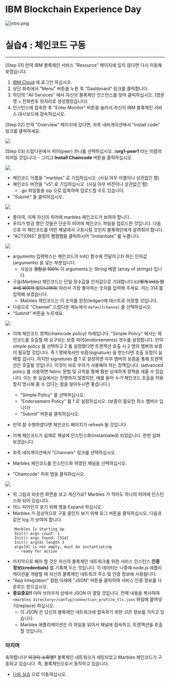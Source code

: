 # IBM Blockchain Experience Day  
![intro.png](./doc_images/intro.png)  
  
# 실습4 : 체인코드 구동

********


[Step 01] 만약 IBM 블록체인 서비스 "Resource" 페이지에 있지 않다면 다시 이동해 보겠습니다.
1. [IBM Cloud](https://console.ng.bluemix.net) 에 로그인 하십시오.
2. 상단 좌측에서 "Menu" 버튼을 누른 후 "Dashboard" 링크를 클릭합니다.
3. 하단의 "All Services" 에서 자신의 블록체인 인스턴스를 찾아 클릭하십시오. (영문명 + 전화번호 뒷자리로 생성했었습니다)
4. 인스턴스에 접속한 후 "Enter Monitor" 버튼을 눌러서 자신의 IBM 블록체인 서비스 대시보드에 접속하십시오.


[Step 02] 만약 "Overview" 페이지에 있다면, 좌측 네비게이션에서 "Install code" 링크를 클릭하세요.

![](/doc_images/ibc_deploy1.png)

[Step 03] 드랍다운에서 피어(peer) 하나를 선택하십시오. (**org1-peer1** 라는 이름의 피어일 것입니다)
	- 그리고 **Install Chaincode** 버튼을 클릭하십시오.

![](/doc_images/ibc_deploy2.png)

- 체인코드 이름을 "marbles" 로 기입하십시오. (사실 아무 이름이나 상관없긴 함)
- 체인코드 버전을 "v5" 로 기입하십시오. (사실 아무 버전이나 상관없긴 함)
    - .go 파일들을 zip 으로 압축하여 업로드할 수도 있습니다.
- "Submit" 을 클릭하십시오.

![](/doc_images/ibc_deploy3.png)

- 좋아여, 이제 자신의 피어에 marbles 체인코드가 보여야 합니다.
- 우리가 방금 했던 것들은 단순히 피어에 체인코드 파일을 업로드한 것입니다. 다음으로 이 체인코드를 어떤 채널에서 구동시킬 것인지 블록체인에게 알려줘야 합니다.
- "ACTIONS" 컬럼의 쩜쩜쩜을 클릭하시어 "Instantiate" 를 누릅니다.

![](/doc_images/ibc_deploy4.png)

- arguments 입력박스는 체인코드의 Init() 함수에 전달하고자 하는 인자값(arguments) 을 넣는 부분입니다.
    - 사실상 ~~경험상 100%~~ 이 arguments 는 String 배열 (array of strings) 입니다.    
- 구슬(Marbles) 체인코드는 단일 정수값을 인자값으로 기대합니다.~~(그렇게 Init() 함수에 짜여져 있으니까여)~~ 따라서 가장 좋아하는 숫자를 입력해 주세요. 저는 314 를 입력해 보겠습니다.
    - Marbles 체인코드는 이 숫자를 원장(ledger)에 테스트로 저장할 것입니다.
- 다음으로 "Channel" 드랍다운 메뉴에서 `defaultchannel` 을 선택하십시오.
- "Submit" 버튼을 누르세요.

![](/doc_images/ibc_deploy5.png)

- 이제 체인코드 정책(chaincode policy) 차례입니다. "Simple Policy" 에서는 체인코드를 호출할 때 요구되는 보증 피어(endorsements) 갯수를 설정합니다. 만약 simple policy 를 선택하고 2 를 설정했다면 트랜잭션 호출 시 2 명의 멤버의 보증이 필요할 것입니다. 즉 1 명에게서만 보증(signature) 을 받는다면 호출 요청이 실패할 겁니다. 하지만 signatures 를 1 로 설정하면 아무 멤버의 보증을 통해 트랜잭션은 호출될 것입니다. 이것이 바로 우리가 사용해야 하는 정책입니다. (advanced policy 를 사용하면 fabric 문법 및 규칙을 통해 훨씬 상세하게 정책을 세울 수 있습니다. 이는 본 실습에서는 진행하지 않겠지만, 예를 들어 _누가_ 체인코드 호출을 허용할지 명시해 줄 수 있다는 점을 알아두시면 좋습니다.)
	- "Simple Policy" 를 선택하십시오.
	- "Endorsement Policy" 를 1 로 설정하십시오. (보증이 필요한 최소 멤버수 입니다)
	- "Submit" 버튼을 클릭하십시오.
- 만약 잘 수행하였다면 체인코드 페이지가 refresh 될 것입니다.

- 이제 체인코드가 실제로 채널에 인스턴스화(instantiated) 되었습니다. 한번 살펴 보겠습니다.
- 좌측 네이게이션에서 "Channels" 링크를 선택하십시오.
- Marbles 체인코드를 인스턴스화 하였던 채널을 선택하십시오.
- "Chaincode" 하위 탭을 클릭하십시오.

![](/doc_images/ibc_deploy6.png)

- 위 그림과 비슷한 화면을 보고 계신가요? Marbles 가 적어도 하나의 피어에 인스턴스화 되어 있습니다.
- 어느 피어인지 보기 위해 행을 Expand 하십시오.
- Marbles 가 정상적으로 구동 중인지 보기 위해 로그 버튼을 클릭하십시오. 다음과 같은 log 가 보여야 합니다.

```
    Marbles Is Starting Up
    Init() args count: 1
    Init() args found: [314]
    Init() arg[0] length 3
    args[0] is not empty, must be instantiating
     - ready for action
```

- 마지막으로 해야 할 것은 자신의 블록체인 네트워크를 위한 서비스 인스턴스 **인증 정보(credentials)** 를 기록해 두는 것입니다. 이 데이터는 나중에 node.js 애플리케이션을 개발할 때 자신의 블록체인 네트워크 주소 및 인증 정보에 사용됩니다.
- "App Integration" 컬럼 아래에 "JSON" 버튼을 클릭하여 서비스 인증 정보를 다운로드 받으십시오.
- **중요중요!!** 아마 브라우저 상에서 JSON 이 열릴 것입니다. 전체 내용을 복사하여 `<marbles directory>/config/connection_profile_tls.json` 파일에 붙여넣기(replace) 하십시오.
  - 이 JSON 은 당신의 블록체인 네트워크에 접속하기 위한 _모든_ 정보를 가지고 있습니다.
  - Marbles 애플리케이션은 이 파일을 읽어서 채널에 접속하고, 트랜잭션을 호출할 것입니다.
  
### 마치며

축하합니다! ~~이것이 소확행?~~ 블록체인 네트워크가 세팅되었고 Marbles 체인코드가 구동되고 있습니다. 즉, 블록체인으로서 동작하고 있습니다.

- [다음 실습](../README.md#hostmarbles) 으로 이동하십시오.
